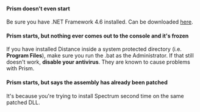 #### Prism doesn't even start
Be sure you have .NET Framework 4.6 installed. Can be downloaded [here](https://www.microsoft.com/en-us/download/details.aspx?id=48130).

#### Prism starts, but nothing ever comes out to the console and it's frozen
If you have installed Distance inside a system protected directory (i.e. **Program Files**), make sure you run the .bat as the Administrator. If that still doesn't work, **disable your antivirus**. They are known to cause problems with Prism.

#### Prism starts, but says the assembly has already been patched
It's because you're trying to install Spectrum second time on the same patched DLL.